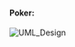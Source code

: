 #### Poker:
![UML_Design](https://user-images.githubusercontent.com/54778376/80771097-f2aaa600-8b17-11ea-8f15-64a1dbca1668.png)
